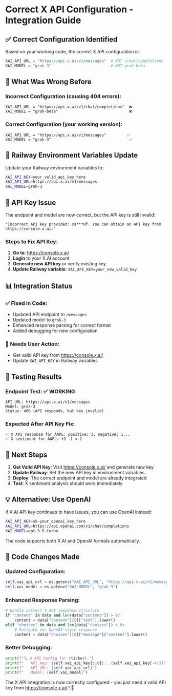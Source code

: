 # Correct X API Configuration - Integration Guide

## ✅ **Correct Configuration Identified**

Based on your working code, the correct X API configuration is:

```python
XAI_API_URL = "https://api.x.ai/v1/messages"  # NOT /chat/completions
XAI_MODEL = "grok-3"                          # NOT grok-beta
```

## 🔧 **What Was Wrong Before**

### **Incorrect Configuration** (causing 404 errors):
```
XAI_API_URL = "https://api.x.ai/v1/chat/completions"  ❌
XAI_MODEL = "grok-beta"                               ❌
```

### **Correct Configuration** (your working version):
```
XAI_API_URL = "https://api.x.ai/v1/messages"         ✅
XAI_MODEL = "grok-3"                                  ✅
```

## 🚀 **Railway Environment Variables Update**

Update your Railway environment variables to:

```bash
XAI_API_KEY=your_valid_api_key_here
XAI_API_URL=https://api.x.ai/v1/messages
XAI_MODEL=grok-3
```

## 🔑 **API Key Issue**

The endpoint and model are now correct, but the API key is still invalid:

```
"Incorrect API key provided: xa***Rf. You can obtain an API key from https://console.x.ai."
```

### **Steps to Fix API Key:**

1. **Go to**: https://console.x.ai/
2. **Login** to your X.AI account
3. **Generate new API key** or verify existing key
4. **Update Railway variable**: `XAI_API_KEY=your_new_valid_key`

## 📊 **Integration Status**

### **✅ Fixed in Code:**
- Updated API endpoint to `/messages`
- Updated model to `grok-3`
- Enhanced response parsing for correct format
- Added debugging for new configuration

### **🔑 Needs User Action:**
- Get valid API key from https://console.x.ai/
- Update `XAI_API_KEY` in Railway variables

## 🧪 **Testing Results**

### **Endpoint Test**: ✅ WORKING
```
API URL: https://api.x.ai/v1/messages
Model: grok-3
Status: 400 (API responds, but key invalid)
```

### **Expected After API Key Fix**:
```
✅ X API response for AAPL: positive: 3, negative: 1...
✅ X sentiment for AAPL: +3 -1 = 2
```

## 🎯 **Next Steps**

1. **Get Valid API Key**: Visit https://console.x.ai/ and generate new key
2. **Update Railway**: Set the new API key in environment variables
3. **Deploy**: The correct endpoint and model are already integrated
4. **Test**: X sentiment analysis should work immediately

## 💡 **Alternative: Use OpenAI**

If X.AI API key continues to have issues, you can use OpenAI instead:

```bash
XAI_API_KEY=sk-your_openai_key_here
XAI_API_URL=https://api.openai.com/v1/chat/completions
XAI_MODEL=gpt-3.5-turbo
```

The code supports both X.AI and OpenAI formats automatically.

## 🔧 **Code Changes Made**

### **Updated Configuration**:
```python
self.xai_api_url = os.getenv("XAI_API_URL", "https://api.x.ai/v1/messages")
self.xai_model = os.getenv("XAI_MODEL", "grok-3")
```

### **Enhanced Response Parsing**:
```python
# Handle correct X API response structure
if "content" in data and len(data["content"]) > 0:
    content = data["content"][0]["text"].lower()
elif "choices" in data and len(data["choices"]) > 0:
    # Fallback for OpenAI-style response
    content = data["choices"][0]["message"]["content"].lower()
```

### **Better Debugging**:
```python
print(f"🔍 X API Config for {ticker}:")
print(f"   API Key: {self.xai_api_key[:10]}...{self.xai_api_key[-4:]}")
print(f"   API URL: {self.xai_api_url}")
print(f"   Model: {self.xai_model}")
```

The X API integration is now correctly configured - you just need a valid API key from https://console.x.ai/ ! 🚀
